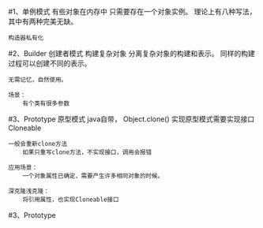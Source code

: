 #1、单例模式
    有些对象在内存中 只需要存在一个对象实例。
    理论上有八种写法，其中有两种完美无缺。
    
    构造器私有化

#2、Builder 创建者模式        构建复杂对象
    分离复杂对象的构建和表示。
    同样的构建过程可以创建不同的表示。
     
    无需记忆，自然使用。
   
    场景：
        有个类有很多参数
#3、Prototype 原型模式
    java自带， Object.clone() 实现原型模式需要实现接口Cloneable
    
    一般会重新clone方法
        如果只重写clone方法，不实现接口，调用会报错
        
    应用场景：
        一个对象属性已确定，需要产生许多相同对象的时候。
        
    深克隆浅克隆：
        将引用属性，也实现Cloneable接口
   

#3、Prototype
